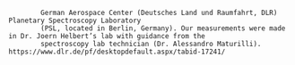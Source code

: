 
            German Aerospace Center (Deutsches Land und Raumfahrt, DLR) Planetary Spectroscopy Laboratory 
            (PSL, located in Berlin, Germany). Our measurements were made in Dr. Joern Helbert’s lab with guidance from the 
            spectroscopy lab technician (Dr. Alessandro Maturilli). https://www.dlr.de/pf/desktopdefault.aspx/tabid-17241/
        